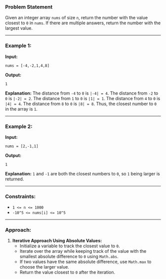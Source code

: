 ### Problem Statement

Given an integer array `nums` of size `n`, return the number with the value closest to `0` in `nums`. If there are multiple answers, return the number with the largest value.

---

### Example 1:

**Input:**
```plaintext
nums = [-4,-2,1,4,8]
```

**Output:**
```plaintext
1
```

**Explanation:**
The distance from `-4` to `0` is `|-4| = 4`.
The distance from `-2` to `0` is `|-2| = 2`.
The distance from `1` to `0` is `|1| = 1`.
The distance from `4` to `0` is `|4| = 4`.
The distance from `8` to `0` is `|8| = 8`.
Thus, the closest number to `0` in the array is `1`.

---

### Example 2:

**Input:**
```plaintext
nums = [2,-1,1]
```

**Output:**
```plaintext
1
```

**Explanation:**
`1` and `-1` are both the closest numbers to `0`, so `1` being larger is returned.

---

### Constraints:

- `1 <= n <= 1000`
- `-10^5 <= nums[i] <= 10^5`

---

### Approach:

1. **Iterative Approach Using Absolute Values:**
   - Initialize a variable to track the closest value to `0`.
   - Iterate over the array while keeping track of the value with the smallest absolute difference to `0` using `Math.abs`.
   - If two values have the same absolute difference, use `Math.max` to choose the larger value.
   - Return the value closest to `0` after the iteration.
